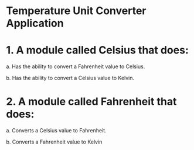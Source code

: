 # Temperature Unit Converter Application 

# 1. A module called Celsius that does:

a. Has the ability to convert a Fahrenheit value to Celsius.

b. Has the ability to convert a Celsius value to Kelvin.

# 2. A module called Fahrenheit that does:

a. Converts a Celsius value to Fahrenheit.

b. Converts a Fahrenheit value to Kelvin
